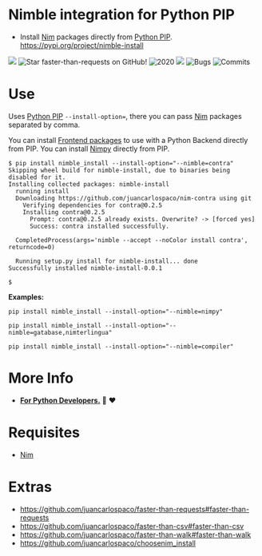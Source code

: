 # Nimble integration for Python PIP

- Install [Nim](http://nim-lang.org) packages directly from [Python PIP](https://pypi.org/project/nimble-install). https://pypi.org/project/nimble-install

![](https://img.shields.io/github/languages/top/juancarlospaco/nimble_install?style=for-the-badge)
![](https://img.shields.io/github/stars/juancarlospaco/nimble_install?style=for-the-badge "Star faster-than-requests on GitHub!")
![](https://img.shields.io/maintenance/yes/2020?style=for-the-badge "2020")
![](https://img.shields.io/github/languages/code-size/juancarlospaco/nimble_install?style=for-the-badge)
![](https://img.shields.io/github/issues-raw/juancarlospaco/nimble_install?style=for-the-badge "Bugs")
![](https://img.shields.io/github/last-commit/juancarlospaco/nimble_install?style=for-the-badge "Commits")


# Use

Uses [Python PIP](https://pypi.org/project/nimble-install) `--install-option=`, 
there you can pass [Nim](http://nim-lang.org) packages separated by comma.

You can install [Frontend packages](https://mildred.github.io/nclearseam) to use with a Python Backend directly from PIP.
You can install [Nimpy](https://github.com/yglukhov/nimpy) directly from PIP.

```console
$ pip install nimble_install --install-option="--nimble=contra"
Skipping wheel build for nimble-install, due to binaries being disabled for it.
Installing collected packages: nimble-install
  running install
  Downloading https://github.com/juancarlospaco/nim-contra using git
    Verifying dependencies for contra@0.2.5
    Installing contra@0.2.5
      Prompt: contra@0.2.5 already exists. Overwrite? -> [forced yes]
      Success: contra installed successfully.

  CompletedProcess(args='nimble --accept --noColor install contra', returncode=0)

  Running setup.py install for nimble-install... done
Successfully installed nimble-install-0.0.1

$
```

**Examples:**

```
pip install nimble_install --install-option="--nimble=nimpy"
```

```
pip install nimble_install --install-option="--nimble=gatabase,nimterlingua"
```

```
pip install nimble_install --install-option="--nimble=compiler"
```


# More Info

- [**For Python Developers.**](https://github.com/nim-lang/Nim/wiki/Nim-for-Python-Programmers#table-of-contents) :snake: :heart:


# Requisites

- [Nim](http://nim-lang.org)


# Extras

- https://github.com/juancarlospaco/faster-than-requests#faster-than-requests
- https://github.com/juancarlospaco/faster-than-csv#faster-than-csv
- https://github.com/juancarlospaco/faster-than-walk#faster-than-walk
- https://github.com/juancarlospaco/choosenim_install

